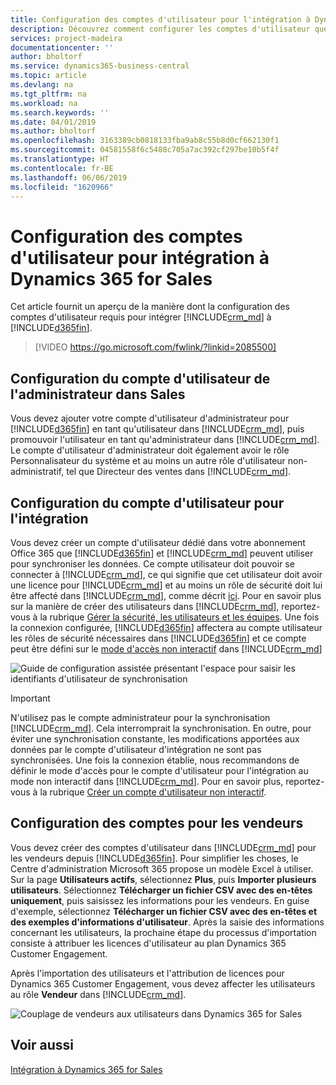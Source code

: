 ```yaml
---
title: Configuration des comptes d'utilisateur pour l'intégration à Dynamics 365 for Sales | Microsoft Docs
description: Découvrez comment configurer les comptes d'utilisateur que les applications utilisent pour échanger les données, et que les utilisateurs emploient pour accéder aux données et les synchroniser dans les applications.
services: project-madeira
documentationcenter: ''
author: bholtorf
ms.service: dynamics365-business-central
ms.topic: article
ms.devlang: na
ms.tgt_pltfrm: na
ms.workload: na
ms.search.keywords: ''
ms.date: 04/01/2019
ms.author: bholtorf
ms.openlocfilehash: 3163389cb0818133fba9ab8c55b8d0cf662130f1
ms.sourcegitcommit: 04581558f6c5488c705a7ac392cf297be10b5f4f
ms.translationtype: HT
ms.contentlocale: fr-BE
ms.lasthandoff: 06/06/2019
ms.locfileid: "1620966"
---
```

# <a name="setting-up-user-accounts-for-integrating-with-dynamics-365-for-sales"></a>Configuration des comptes d'utilisateur pour intégration à Dynamics 365 for Sales
Cet article fournit un aperçu de la manière dont la configuration des comptes d'utilisateur requis pour intégrer [!INCLUDE[crm_md](includes/crm_md.md)] à [!INCLUDE[d365fin](includes/d365fin_md.md)].  

> [!VIDEO https://go.microsoft.com/fwlink/?linkid=2085500]

## <a name="setting-up-the-admininstrator-user-account-in-sales"></a>Configuration du compte d'utilisateur de l'administrateur dans Sales
Vous devez ajouter votre compte d'utilisateur d'administrateur pour [!INCLUDE[d365fin](includes/d365fin_md.md)] en tant qu'utilisateur dans [!INCLUDE[crm_md](includes/crm_md.md)], puis promouvoir l'utilisateur en tant qu'administrateur dans [!INCLUDE[crm_md](includes/crm_md.md)]. Le compte d'utilisateur d'administrateur doit également avoir le rôle Personnalisateur du système et au moins un autre rôle d'utilisateur non-administratif, tel que Directeur des ventes dans [!INCLUDE[crm_md](includes/crm_md.md)].

## <a name="setting-up-the-user-account-for-the-integration"></a>Configuration du compte d'utilisateur pour l'intégration
Vous devez créer un compte d'utilisateur dédié dans votre abonnement Office 365 que [!INCLUDE[d365fin](includes/d365fin_md.md)] et [!INCLUDE[crm_md](includes/crm_md.md)] peuvent utiliser pour synchroniser les données. Ce compte utilisateur doit pouvoir se connecter à [!INCLUDE[crm_md](includes/crm_md.md)], ce qui signifie que cet utilisateur doit avoir une licence pour [!INCLUDE[crm_md](includes/crm_md.md)] et au moins un rôle de sécurité doit lui être affecté dans [!INCLUDE[crm_md](includes/crm_md.md)], comme décrit [ici](https://docs.microsoft.com/en-us/dynamics365/customer-engagement/admin/create-users-assign-online-security-roles#create-a-user-account). Pour en savoir plus sur la manière de créer des utilisateurs dans [!INCLUDE[crm_md](includes/crm_md.md)], reportez-vous à la rubrique [Gérer la sécurité, les utilisateurs et les équipes](http://go.microsoft.com/fwlink/?LinkID=616518). Une fois la connexion configurée, [!INCLUDE[d365fin](includes/d365fin_md.md)] affectera au compte utilisateur les rôles de sécurité nécessaires dans [!INCLUDE[d365fin](includes/d365fin_md.md)] et ce compte peut être défini sur le [mode d'accès non interactif](https://docs.microsoft.com/en-us/dynamics365/customer-engagement/admin/create-users-assign-online-security-roles#create-a-non-interactive-user-account) dans [!INCLUDE[crm_md](includes/crm_md.md)]

![Guide de configuration assistée présentant l'espace pour saisir les identifiants d'utilisateur de synchronisation](media/sync-user-setup.png "Page de l'assistant de configuration assistée de visualisation présentant l'espace pour saisir les identifiants d'utilisateur de synchronisation")

> [!IMPORTANT]  
> N'utilisez pas le compte administrateur pour la synchronisation [!INCLUDE[crm_md](includes/crm_md.md)]. Cela interromprait la synchronisation.
> En outre, pour éviter une synchronisation constante, les modifications apportées aux données par le compte d'utilisateur d'intégration ne sont pas synchronisées. <!--What changes would this account make?--> Une fois la connexion établie, nous recommandons de définir le mode d'accès pour le compte d'utilisateur pour l'intégration au mode non interactif dans [!INCLUDE[crm_md](includes/crm_md.md)]. Pour en savoir plus, reportez-vous à la rubrique [Créer un compte d'utilisateur non interactif](https://docs.microsoft.com/en-us/dynamics365/customer-engagement/admin/create-users-assign-online-security-roles#create-a-non-interactive-user-account).

## <a name="setting-up-accounts-for-sales-people"></a>Configuration des comptes pour les vendeurs
Vous devez créer des comptes d'utilisateur dans [!INCLUDE[crm_md](includes/crm_md.md)] pour les vendeurs depuis [!INCLUDE[d365fin](includes/d365fin_md.md)]. Pour simplifier les choses, le Centre d'administration Microsoft 365 propose un modèle Excel à utiliser. Sur la page **Utilisateurs actifs**, sélectionnez **Plus**, puis **Importer plusieurs utilisateurs**. Sélectionnez **Télécharger un fichier CSV avec des en-têtes uniquement**, puis saisissez les informations pour les vendeurs. En guise d'exemple, sélectionnez **Télécharger un fichier CSV avec des en-têtes et des exemples d'informations d'utilisateur**. Après la saisie des informations concernant les utilisateurs, la prochaine étape du processus d'importation consiste à attribuer les licences d'utilisateur au plan Dynamics 365 Customer Engagement.  

Après l'importation des utilisateurs et l'attribution de licences pour Dynamics 365 Customer Engagement, vous devez affecter les utilisateurs au rôle **Vendeur** dans [!INCLUDE[crm_md](includes/crm_md.md)].

![Couplage de vendeurs aux utilisateurs dans Dynamics 365 for Sales](media/couple-salespeople.png "Visualisation du couplage des vendeurs aux utilisateurs dans Dynamics 365 for Sales")

## <a name="see-also"></a>Voir aussi  
[Intégration à Dynamics 365 for Sales](admin-prepare-dynamics-365-for-sales-for-integration.md)  
